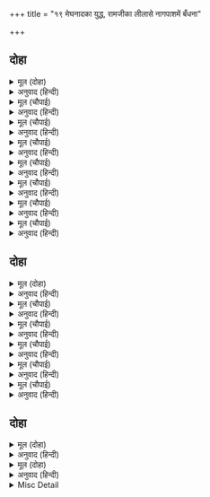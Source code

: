 +++
title = "१९ मेघनादका युद्ध, रामजीका लीलासे नागपाशमें बँधना"

+++


## दोहा


<details><summary>मूल (दोहा)</summary>

मेघनाद मायामय रथ चढ़ि गयउ अकास।  
गर्जेउ अट्टहास करि भइ कपि कटकहि त्रास॥ ७२॥
</details>

<details><summary>अनुवाद (हिन्दी)</summary>

मेघनाद उसी (पूर्वोक्त) मायामय रथपर चढ़कर आकाशमें चला गया और अट्टहास करके गरजा, जिससे वानरोंकी सेनामें भय छा गया॥ ७२॥
</details>

<details><summary>मूल (चौपाई)</summary>

सक्ति सूल तरवारि कृपाना।  
अस्त्र सस्त्र कुलिसायुध नाना॥  
डारइ परसु परिघ पाषाना।  
लागेउ बृष्टि करै बहु बाना॥
</details>

<details><summary>अनुवाद (हिन्दी)</summary>

वह शक्ति, शूल, तलवार, कृपाण आदि अस्त्र, शस्त्र एवं वज्र आदि बहुत-से आयुध चलाने तथा फरसे, परिघ, पत्थर आदि डालने और बहुत-से बाणोंकी वृष्टि करने लगा॥ १॥
</details>

<details><summary>मूल (चौपाई)</summary>

दस दिसि रहे बान नभ छाई।  
मानहुँ मघा मेघ झरि लाई॥  
धरु धरु मारु सुनिअ धुनि काना।  
जो मारइ तेहि कोउ न जाना॥
</details>

<details><summary>अनुवाद (हिन्दी)</summary>

आकाशमें दसों दिशाओंमें बाण छा गये, मानो मघा नक्षत्रके बादलोंने झड़ी लगा दी हो। ‘पकड़ो, पकड़ो, मारो’ ये शब्द कानोंसे सुनायी पड़ते हैं। पर जो मार रहा है उसे कोई नहीं जान पाता॥ २॥
</details>

<details><summary>मूल (चौपाई)</summary>

गहि गिरि तरु अकास कपि धावहिं।  
देखहिं तेहि न दुखित फिरि आवहिं॥  
अवघट घाट बाट गिरि कंदर।  
माया बल कीन्हेसि सर पंजर॥
</details>

<details><summary>अनुवाद (हिन्दी)</summary>

पर्वत और वृक्षोंको लेकर वानर आकाशमें दौड़कर जाते हैं। पर उसे देख नहीं पाते, इससे दुखी होकर लौट आते हैं—मेघनादने मायाके बलसे अटपटी घाटियों, रास्तों और पर्वत-कन्दराओंको बाणोंके पिंजरे बना दिये (बाणोंसे छा दिया)॥ ३॥
</details>

<details><summary>मूल (चौपाई)</summary>

जाहिं कहाँ ब्याकुल भए बंदर।  
सुरपति बंदि परे जनु मंदर॥  
मारुतसुत अंगद नल नीला।  
कीन्हेसि बिकल सकल बलसीला॥
</details>

<details><summary>अनुवाद (हिन्दी)</summary>

अब कहाँ जायँ, यह सोचकर (रास्ता न पाकर) वानर व्याकुल हो गये। मानो पर्वत इन्द्रकी कैदमें पड़े हों। मेघनादने मारुति हनुमान्, अंगद, नल और नील आदि सभी बलवानोंको व्याकुल कर दिया॥ ४॥
</details>

<details><summary>मूल (चौपाई)</summary>

पुन लछिमन सुग्रीव बिभीषन।  
सरन्हि मारि कीन्हेसि जर्जर तन॥  
पुनि रघुपति सैं जूझै लागा।  
सर छाँड़इ होइ लागहिं नागा॥
</details>

<details><summary>अनुवाद (हिन्दी)</summary>

फिर उसने लक्ष्मणजी, सुग्रीव और विभीषणको बाणोंसे मारकर उनके शरीरोंको चलनी कर दिया। फिर वह श्रीरघुनाथजीसे लड़ने लगा। वह जो बाण छोड़ता है, वे साँप होकर लगते हैं॥ ५॥
</details>

<details><summary>मूल (चौपाई)</summary>

ब्याल पास बस भए खरारी।  
स्वबस अनंत एक अबिकारी॥  
नट इव कपट चरित कर नाना।  
सदा स्वतंत्र एक भगवाना॥
</details>

<details><summary>अनुवाद (हिन्दी)</summary>

जो स्वतन्त्र, अनन्त, एक (अखण्ड) और निर्विकार हैं, वे खरके शत्रु श्रीरामजी (लीलासे) नागपाशके वशमें हो गये (उससे बँध गये)। श्रीरामचन्द्रजी सदा स्वतन्त्र, एक, (अद्वितीय) भगवान् हैं। वे नटकी तरह अनेकों प्रकारके दिखावटी चरित्र करते हैं॥ ६॥
</details>

<details><summary>मूल (चौपाई)</summary>

रन सोभा लगि प्रभुहिं बँधायो।  
नागपास देवन्ह भय पायो॥
</details>

<details><summary>अनुवाद (हिन्दी)</summary>

रणकी शोभाके लिये प्रभुने अपनेको नागपाशमें बँधा लिया; किन्तु उससे देवताओंको बड़ा भय हुआ॥ ७॥
</details>

## दोहा


<details><summary>मूल (दोहा)</summary>

गिरिजा जासु नाम जपि मुनि काटहिं भव पास।  
सो कि बंध तर आवइ ब्यापक बिस्व निवास॥ ७३॥
</details>

<details><summary>अनुवाद (हिन्दी)</summary>

(शिवजी कहते हैं—) हे गिरिजे! जिनका नाम जपकर मुनि भव (जन्म-मृत्यु) की फाँसीको काट डालते हैं, वे सर्वव्यापक और विश्वनिवास (विश्वके आधार) प्रभु कहीं बन्धनमें आ सकते हैं?॥ ७३॥
</details>

<details><summary>मूल (चौपाई)</summary>

चरित राम के सगुन भवानी।  
तर्कि न जाहिं बुद्धि बल बानी॥  
अस बिचारि जे तग्य बिरागी।  
रामहि भजहिं तर्क सब त्यागी॥
</details>

<details><summary>अनुवाद (हिन्दी)</summary>

हे भवानी! श्रीरामजीकी इन सगुण लीलाओंके विषयमें बुद्धि और वाणीके बलसे तर्क (निर्णय) नहीं किया जा सकता। ऐसा विचारकर जो तत्त्वज्ञानी और विरक्त पुरुष हैं वे सब तर्क (शंका) छोड़कर श्रीरामजीका भजन ही करते हैं॥ १॥
</details>

<details><summary>मूल (चौपाई)</summary>

ब्याकुल कटकु कीन्ह घननादा।  
पुनि भा प्रगट कहइ दुर्बादा॥  
जामवंत कह खल रहु ठाढ़ा।  
सुनि करि ताहि क्रोध अति बाढ़ा॥
</details>

<details><summary>अनुवाद (हिन्दी)</summary>

मेघनादने सेनाको व्याकुल कर दिया। फिर वह प्रकट हो गया और दुर्वचन कहने लगा। इसपर जाम्बवान् ने कहा—अरे दुष्ट! खड़ा रह। यह सुनकर उसे बड़ा क्रोध बढ़ा॥ २॥
</details>

<details><summary>मूल (चौपाई)</summary>

बूढ़ जानि सठ छाँड़ेउँ तोही।  
लागेसि अधम पचारै मोही॥  
अस कहि तरल त्रिसूल चलायो।  
जामवंत कर गहि सोइ धायो॥
</details>

<details><summary>अनुवाद (हिन्दी)</summary>

अरे मूर्ख! मैंने बूढ़ा जानकर तुझको छोड़ दिया था। अरे अधम! अब तू मुझीको ललकारने लगा है? ऐसा कहकर उसने चमकता हुआ त्रिशूल चलाया। जाम्बवान् उसी त्रिशूलको हाथसे पकड़कर दौड़ा॥ ३॥
</details>

<details><summary>मूल (चौपाई)</summary>

मारिसि मेघनाद कै छाती।  
परा भू्मि घुर्मित सुरघाती॥  
पुनि रिसान गहि चरन फिरायो।  
महि पछारि निज बल देखरायो॥
</details>

<details><summary>अनुवाद (हिन्दी)</summary>

और उसे मेघनादकी छातीपर दे मारा। वह देवताओंका शत्रु चक्कर खाकर पृथ्वीपर गिर पड़ा। जाम्बवान् ने फिर क्रोधमें भरकर पैर पकड़कर उसको घुमाया और पृथ्वीपर पटककर उसे अपना बल दिखलाया॥ ४॥
</details>

<details><summary>मूल (चौपाई)</summary>

बर प्रसाद सो मरइ न मारा।  
तब गहि पद लंका पर डारा॥  
इहाँ देवरिषि गरुड़ पठायो।  
राम समीप सपदि सो आयो॥
</details>

<details><summary>अनुवाद (हिन्दी)</summary>

(किन्तु) वरदानके प्रतापसे वह मारे नहीं मरता। तब जाम्बवान् ने उसका पैर पकड़कर उसे लंकापर फेंक दिया। इधर देवर्षि नारदजीने गरुड़को भेजा। वे तुरंत ही श्रीरामजीके पास आ पहुँचे॥ ५॥
</details>

## दोहा


<details><summary>मूल (दोहा)</summary>

खगपति सब धरि खाए माया नाग बरूथ।  
माया बिगत भए सब हरषे बानर जूथ॥ ७४(क)॥
</details>

<details><summary>अनुवाद (हिन्दी)</summary>

पक्षिराज गरुड़जी सब माया-सर्पोंके समूहोंको पकड़कर खा गये। तब सब वानरोंके झुंड मायासे रहित होकर हर्षित हुए॥ ७४(क)॥
</details>

<details><summary>मूल (दोहा)</summary>

गहि गिरि पादप उपल नख धाए कीस रिसाइ।  
चले तमीचर बिकलतर गढ़ पर चढ़े पराइ॥ ७४(ख)॥
</details>

<details><summary>अनुवाद (हिन्दी)</summary>

पर्वत, वृक्ष, पत्थर और नख धारण किये वानर क्रोधित होकर दौड़े। निशाचर विशेष व्याकुल होकर भाग चले और भागकर किलेपर चढ़ गये॥ ७४(ख)॥
</details>

<details><summary>Misc Detail</summary>


</details>

